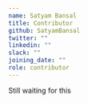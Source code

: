 ```yaml
---
name: Satyam Bansal
title: Contributor
github: SatyamBansal
twitter: ""
linkedin: ""
slack: ""
joining_date: ""
role: contributor
---
```


Still waiting for this

